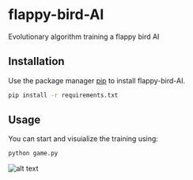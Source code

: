 # flappy-bird-AI

Evolutionary algorithm training a flappy bird AI

## Installation

Use the package manager [pip](https://pip.pypa.io/en/stable/) to install flappy-bird-AI.

```bash
pip install -r requirements.txt
```

## Usage

You can start and visuialize the training using:

```python
python game.py
```

![alt text](https://github.com/MatPrst/flappy-bird-AI/tree/master/doc/demo.png?raw=true)
